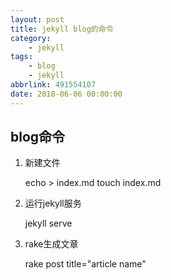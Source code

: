 ```yaml
---
layout: post
title: jekyll blog的命令
category: 
	- jekyll
tags: 
	- blog
	- jekyll
abbrlink: 491554107
date: 2018-06-06 00:00:00
---
```


## blog命令

1. 新建文件

	echo > index.md
	touch index.md

2. 运行jekyll服务

	jekyll serve

3. rake生成文章
	
	rake post title="article name"
